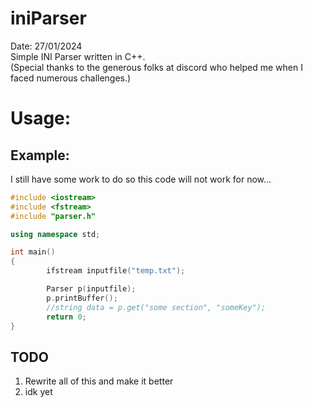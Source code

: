 # iniParser
Date: 27/01/2024  
Simple INI Parser written in C++.  
(Special thanks to the generous folks at discord who helped me when I faced numerous challenges.)
# Usage:
## Example:
I still have some work to do so this code will not work for now...  
```cpp
#include <iostream>
#include <fstream>
#include "parser.h"

using namespace std;

int main()
{
        ifstream inputfile("temp.txt");

        Parser p(inputfile);
        p.printBuffer();
        //string data = p.get("some section", "someKey");
        return 0;
}
```
## TODO
1. Rewrite all of this and make it better
2. idk yet

